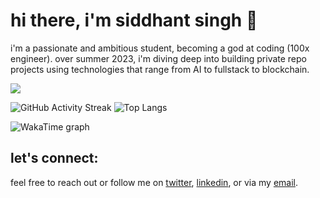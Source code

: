 # hi there, i'm siddhant singh 👋

i'm a passionate and ambitious student, becoming a god at coding (100x engineer). over summer 2023, i'm diving deep into building private repo projects using technologies that range from AI to fullstack to blockchain. 

![](https://komarev.com/ghpvc/?username=s1ddhantsingh&color=blueviolet)

![GitHub Activity Streak](https://github-readme-streak-stats.herokuapp.com/?user=s1ddhantsingh&theme=highcontrast)
![Top Langs](https://github-readme-stats.vercel.app/api/top-langs/?username=s1ddhantsingh&layout=compact&theme=highcontrast)

![WakaTime graph](https://wakatime.com/share/@siddhantsingh/4f31c2c1-ba7e-4841-9d03-bb9e6202c1d5.svg)

## let's connect:

feel free to reach out or follow me on [twitter](https://twitter.com/siddhants1ngh), [linkedin](https://www.linkedin.com/in/siddhant-singh-0217/), or via my [email](mailto:siddhant@joinnova.xyz).
